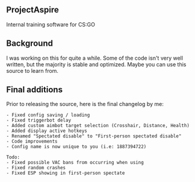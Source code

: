 ## ProjectAspire
Internal training software for CS:GO

## Background
I was working on this for quite a while. Some of the code isn't very well written, but the majority is stable and optimized. Maybe you can use this source to learn from.

## Final additions
Prior to releasing the source, here is the final changelog by me:
```- Fixed significant aimbot bug that prevented lock on
- Fixed config saving / loading
- Fixed triggerbot delay
- Added custom aimbot target selection (Crosshair, Distance, Health)
- Added display active hotkeys
- Renamed "Spectated disable" to "First-person spectated disable"
- Code improvements
- Config name is now unique to you (i.e: 1887394722)

Todo:
- Fixed possible VAC bans from occurring when using
- Fixed random crashes
- Fixed ESP showing in first-person spectate
```
